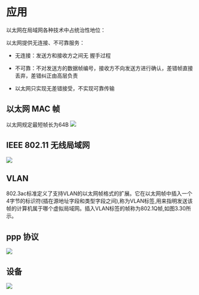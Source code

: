 #  应用
以太网在局域网各种技术中占统治性地位：

以太网提供无连接、不可靠服务：

- 无连接：发送方和接收方之间无 握手过程

- 不可靠：不对发送方的数据帧编号，接收方不向发送方进行确认，差错帧直接丢弃，差错纠正由高层负责

- 以太网只实现无差错接受，不实现可靠传输

## 以太网 MAC 帧
以太网规定最短帧长为64B
![](https://lfool.gitbook.io/~gitbook/image?url=https%3A%2F%2F2396550738-files.gitbook.io%2F%7E%2Ffiles%2Fv0%2Fb%2Fgitbook-legacy-files%2Fo%2Fassets%252F-M8zvqNNVZctOHx6v8No%252F-MDnQzTlVcIHDeKoqDZe%252F-MDnamdU8bPY4gdbahXw%252Fimage.png%3Falt%3Dmedia%26token%3D2922dc46-ce39-4dc6-8e75-064c4427a856&width=400&dpr=3&quality=100&sign=ee0ec359&sv=2)

## IEEE 802.11 无线局域网
![](https://lfool.gitbook.io/~gitbook/image?url=https%3A%2F%2F2396550738-files.gitbook.io%2F%7E%2Ffiles%2Fv0%2Fb%2Fgitbook-legacy-files%2Fo%2Fassets%252F-M8zvqNNVZctOHx6v8No%252F-MDndB5oIJYnV9SNowhP%252F-MDo17XYPp8lxDa7-_et%252Fimage.png%3Falt%3Dmedia%26token%3Df7e730bc-a665-4a06-b338-5a1e9da5de9b&width=400&dpr=3&quality=100&sign=1ed6ec0c&sv=2)

## VLAN
802.3ac标准定义了支持VLAN的以太网帧格式的扩展。它在以太网帧中插入一个4字节的标识符(插在源地址字段和类型字段之间),称为VLAN标签,用来指明发送该帧的计算机属于哪个虚拟局域网。插入VLAN标签的帧称为802.1Q帧,如图3.30所示。

## ppp 协议

![](https://lfool.gitbook.io/~gitbook/image?url=https%3A%2F%2F2396550738-files.gitbook.io%2F%7E%2Ffiles%2Fv0%2Fb%2Fgitbook-legacy-files%2Fo%2Fassets%252F-M8zvqNNVZctOHx6v8No%252F-MDo5EdSa50r-CAEhhur%252F-MDo9b1tS9K1YKR7IYxJ%252Fimage.png%3Falt%3Dmedia%26token%3D3d4d7b21-3634-4b24-bc9d-038a66bafe03&width=400&dpr=3&quality=100&sign=4a07e84f&sv=2)

## 设备
![](https://lfool.gitbook.io/~gitbook/image?url=https%3A%2F%2F2396550738-files.gitbook.io%2F%7E%2Ffiles%2Fv0%2Fb%2Fgitbook-legacy-files%2Fo%2Fassets%252F-M8zvqNNVZctOHx6v8No%252F-MDowZ4HYIj4f5oI612F%252F-MDozSNXjU1ULe8mnGbK%252F%25E9%2593%25BE%25E8%25B7%25AF%25E5%25B1%2582%25E8%25AE%25BE%25E5%25A4%2587.svg%3Falt%3Dmedia%26token%3D700c6fea-91d7-4aea-8665-051dc689b178&width=768&dpr=4&quality=100&sign=85729814&sv=2)

